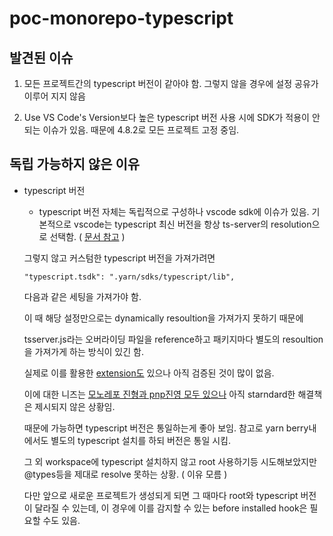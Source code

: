 # poc-monorepo-typescript

## 발견된 이슈

1. 모든 프로젝트간의 typescript 버전이 같아야 함.
   그렇지 않을 경우에 설정 공유가 이루어 지지 않음

2. Use VS Code's Version보다 높은 typescript 버전 사용 시에 SDK가 적용이 안되는 이슈가 있음. 때문에 4.8.2로 모든 프로젝트 고정 중임.

## 독립 가능하지 않은 이유

- typescript 버전

  - typescript 버전 자체는 독립적으로 구성하나 vscode sdk에 이슈가 있음. 기본적으로 vscode는 typescript 최신 버전을 항상 ts-server의 resolution으로 선택함. ( [문서 참고](https://code.visualstudio.com/docs/typescript/typescript-compiling#_using-newer-typescript-versions) )

  그렇지 않고 커스텀한 typescript 버전을 가져가려면

  ```
  "typescript.tsdk": ".yarn/sdks/typescript/lib",
  ```

  다음과 같은 세팅을 가져가야 함.

  이 때 해당 설정만으로는 dynamically resoultion을 가져가지 못하기 때문에

  tsserver.js라는 오버라이딩 파일을 reference하고 패키지마다 별도의 resoultion을 가져가게 하는 방식이 있긴 함.

  실제로 이를 활용한 [extension도](https://github.com/microsoft/vscode/issues/108866#issuecomment-753240892) 있으나 아직 검증된 것이 많이 없음.

  이에 대한 니즈는 [모노레포 진형과 pnp진영 모두 있으나](https://github.com/microsoft/vscode/issues/147660) 아직 starndard한 해결책은 제시되지 않은 상황임.

  때문에 가능하면 typescript 버전은 통일하는게 좋아 보임. 참고로 yarn berry내에서도 별도의 typescript 설치를 하되 버전은 통일 시킴.

  그 외 workspace에 typescript 설치하지 않고 root 사용하기등 시도해보았지만 @types등을 제대로 resolve 못하는 상황. ( 이유 모름 )

  다만 앞으로 새로운 프로젝트가 생성되게 되면 그 때마다 root와 typescript 버전이 달라질 수 있는데, 이 경우에 이를 감지할 수 있는 before installed hook은 필요할 수도 있음.
